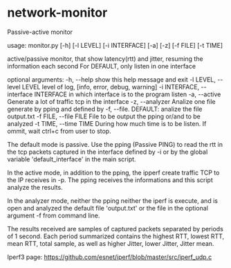 # network-monitor
Passive-active monitor

usage: monitor.py [-h] [-l LEVEL] [-i INTERFACE] [-a] [-z] [-f FILE] [-t TIME]

active/passive monitor, that show latency(rtt) and jitter, resuming the
information each second For DEFAULT, only listen in one interface

optional arguments:
  -h, --help            show this help message and exit
  -l LEVEL, --level LEVEL
                        level of log, [info, error, debug, warning]
  -i INTERFACE, --interface INTERFACE
                        in which interface is to the program listen
  -a, --active          Generate a lot of traffic tcp in the interface
  -z, --analyzer        Analize one file generate by pping and defined by -f,
                        --file. DEFAULT: analize the file output.txt
  -f FILE, --file FILE  File to be output the pping or/and to be analyzed
  -t TIME, --time TIME  During how much time is to be listen. If ommit, wait
                        ctrl+c from user to stop.


The default mode is passive.
Use the pping (Passive PING) to read the rtt in the tcp packets captured in the interface defined by -i or by the global variable 'default_interface' in the main script.

In the active mode, in addition to the pping, the ipperf create traffic TCP to the IP receives in -p. The pping receives the informations and this script analyze the results.

In the analyzer mode, neither the pping neither the iperf is execute, and is open and analyzed the default file 'output.txt' or the file in the optional argument -f from command line.

The results received are samples of captured packets separated by periods of 1 second. Each period summarized contains the highest RTT, lowest RTT, mean RTT, total sample, as well as higher Jitter, lower Jitter, Jitter mean.

Iperf3 page: https://github.com/esnet/iperf/blob/master/src/iperf_udp.c
